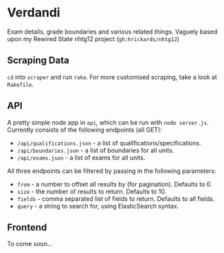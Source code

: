 Verdandi
=======

Exam details, grade boundaries and various related things.
Vaguely based upon my Rewired State nhtg12 project (`gh:hrickards/nhtg12`)

Scraping Data
-------------
`cd` into `scraper` and run `rake`. For more customised scraping, take a look at `Rakefile`.

API
---
A pretty simple node app in `api`, which can be run with `node server.js`.
Currently consists of the following endpoints (all GET):
* `/api/qualifications.json` - a list of qualifications/specifications.
* `/api/boundaries.json` - a list of boundaries for all units.
* `/api/exams.json` - a list of exams for all units.

All three endpoints can be filtered by passing in the following parameters:
* `from` - a number to offset all results by (for pagination). Defaults to 0.
* `size` - the number of results to return. Defaults to 10.
* `fields` - comma separated list of fields to return. Defaults to all fields.
* `query` - a string to search for, using ElasticSearch syntax.

Frontend
--------
To come soon...
